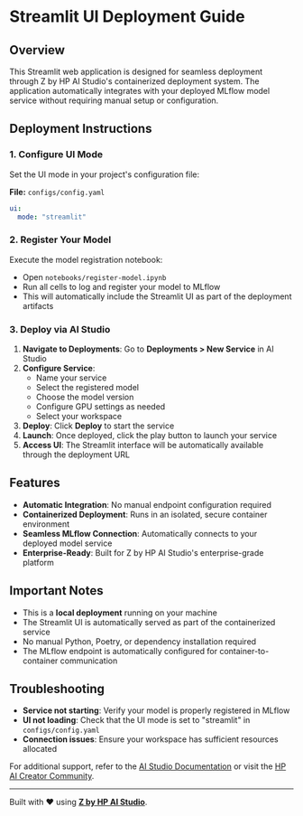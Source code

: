 # Streamlit UI Deployment Guide

## Overview

This Streamlit web application is designed for seamless deployment through Z by HP AI Studio's containerized deployment system. The application automatically integrates with your deployed MLflow model service without requiring manual setup or configuration.

## Deployment Instructions

### 1. Configure UI Mode

Set the UI mode in your project's configuration file:

**File:** `configs/config.yaml`

```yaml
ui:
  mode: "streamlit"
```

### 2. Register Your Model

Execute the model registration notebook:

- Open `notebooks/register-model.ipynb`
- Run all cells to log and register your model to MLflow
- This will automatically include the Streamlit UI as part of the deployment artifacts

### 3. Deploy via AI Studio

1. **Navigate to Deployments**: Go to **Deployments > New Service** in AI Studio
2. **Configure Service**:
   - Name your service
   - Select the registered model
   - Choose the model version
   - Configure GPU settings as needed
   - Select your workspace
3. **Deploy**: Click **Deploy** to start the service
4. **Launch**: Once deployed, click the play button to launch your service
5. **Access UI**: The Streamlit interface will be automatically available through the deployment URL

## Features

- **Automatic Integration**: No manual endpoint configuration required
- **Containerized Deployment**: Runs in an isolated, secure container environment
- **Seamless MLflow Connection**: Automatically connects to your deployed model service
- **Enterprise-Ready**: Built for Z by HP AI Studio's enterprise-grade platform

## Important Notes

- This is a **local deployment** running on your machine
- The Streamlit UI is automatically served as part of the containerized service
- No manual Python, Poetry, or dependency installation required
- The MLflow endpoint is automatically configured for container-to-container communication

## Troubleshooting

- **Service not starting**: Verify your model is properly registered in MLflow
- **UI not loading**: Check that the UI mode is set to "streamlit" in `configs/config.yaml`
- **Connection issues**: Ensure your workspace has sufficient resources allocated

For additional support, refer to the [AI Studio Documentation](https://zdocs.datascience.hp.com/docs/aistudio/overview) or visit the [HP AI Creator Community](https://community.datascience.hp.com/).

---

Built with ❤️ using [**Z by HP AI Studio**](https://www.hp.com/us-en/workstations/ai-studio.html).